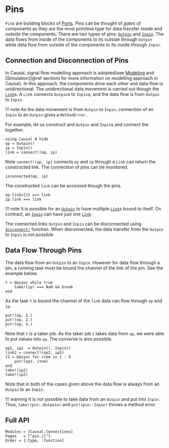 # Pins
`Pin`s are building blocks of [Ports](@ref). Pins can be thought of *gates* of components as they are the most primitive type for data transfer inside and outside the components. There are two types of pins: [`Outpin`](@ref) and [`Inpin`](@ref). The data flows from inside of the components to its outside through `Outpin` while data flow from outside of the components to its inside through `Inpin`.

## Connection and Disconnection of Pins 
In Causal, signal flow modelling approach is adopted(see [Modeling](@ref) and [Simulation](@ref section) for more information on modelling approach in Causal). In this approach, the components drive each other and data flow is unidirectional. The unidirectional data movement is carried out though the [`Link`](@ref)s. A `Link` connects `Outpin`s to `Inpin`s, and the data flow is from `Outpin` to `Inpin`.

!!! note 
    As the data movement is from `Outpin` to `Inpin`, connection of an  `Inpin` to an `Outpin` gives a `MethodError`.

For example, let us construct and `Outpin` and `Inpin`s and connect the together.
```@repl pin_example_1
using Causal # hide 
op = Outpin() 
ip = Inpin() 
link = connect!(op, ip)
```
Note `connect!(op, ip)` connects `op` and `ip` through a `Link` can return the constructed link. The connection of pins can be monitored. 
```@repl pin_example_1
isconnected(op, ip)
```
The constructed `link` can be accessed though the pins. 
```@repl pin_example_1
op.links[1] === link 
ip.link === link
```

!!! note 
    It is possible for an [`Outpin`](@ref) to have multiple [`Link`](@ref)s bound to itself. On contract, an [`Inpin`](@ref) can have just one [`Link`](@ref).

The connected links `Outpin` and `Inpin` can be disconnected using [`disconnect!`](@ref) function. When disconnected, the data transfer from the `Outpin` to `Inpin` is not possible. 

## Data Flow Through Pins 
The data flow from an `Outpin` to an `Inpin`. However for data flow through a pin, a running task must be bound the channel of the link of the pin. See the example below. 
```@repl pin_example_1
t = @async while true 
    take!(ip) === NaN && break 
end 
```
As the task `t` is bound the channel of the `link` data can flow through `op` and `ip`. 
```@repl pin_example_1
put!(op, 1.)
put!(op, 2.) 
put!(op, 3.)
```
Note that `t` is a taker job. As the taker job `t` takes data from `op`, we were able to put values into `op`. The converse is also possible. 
```@repl pin_example_1
op2, ip2  = Outpin(), Inpin() 
link2 = connect!(op2, ip2) 
t2 = @async for item in 1 : 5
    put!(op2, item)
end
take!(ip2)
take!(ip2)
```
Note that in both of the cases given above the data flow is always from an `Outpin` to an `Inpin`. 

!!! warning 
    It is not possible to take data from an `Outpin` and put into `Inpin`. Thus, `take!(pin::Outpoin)` and `put!(pin::Inpin)` throws a method error.

## Full API 
```@autodocs
Modules = [Causal.Connections]
Pages   = ["pin.jl"]
Order = [:type, :function]
```